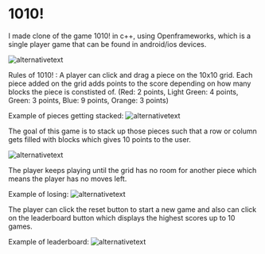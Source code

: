 # 1010!
I made clone of the game 1010! in  c++, using Openframeworks, which is a single player game that can be found in android/ios devices.

![alternativetext](https://github.com/uiuc-sp18-cs126/final-project-jseol073/blob/master/finalproject_images/Screen%20Shot%202018-04-30%20at%207.02.10%20PM.png)

Rules of 1010! :
A player can click and drag a piece on the 10x10 grid. 
Each piece added on the grid adds points to the score depending on how many blocks the piece is constisted of.
(Red: 2 points, Light Green: 4 points, Green: 3 points, Blue: 9 points, Orange: 3 points)

Example of pieces getting stacked:
![alternativetext](https://github.com/uiuc-sp18-cs126/final-project-jseol073/blob/master/finalproject_images/Screen%20Shot%202018-04-30%20at%207.02.50%20PM.png "Pieces getting stacked")

The goal of this game is to stack up those pieces such that a row or column gets filled with blocks which gives 10 points to the user. 

![alternativetext](https://github.com/uiuc-sp18-cs126/final-project-jseol073/blob/master/finalproject_images/Screen%20Shot%202018-04-30%20at%207.03.07%20PM.png "The light green piece is added which clears 2 rows and adds 24 points to the player")

The player keeps playing until the grid has no room for another piece which means the player has no moves left.

Example of losing:
![alternativetext](https://github.com/uiuc-sp18-cs126/final-project-jseol073/blob/master/finalproject_images/Screen%20Shot%202018-05-01%20at%208.22.22%20PM.png "The light green piece is added which clears 2 rows and adds 24 points to the player")

The player can click the reset button to start a new game and also can click on the leaderboard button which displays the highest scores up to 10 games.

Example of leaderboard:
![alternativetext](https://github.com/uiuc-sp18-cs126/final-project-jseol073/blob/master/finalproject_images/Screen%20Shot%202018-04-30%20at%207.07.03%20PM.png)
